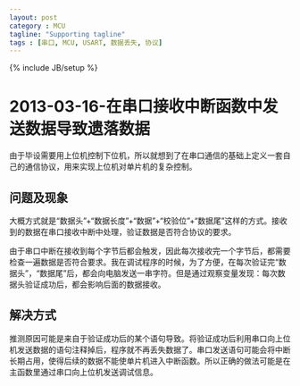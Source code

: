 ```yaml
---
layout: post
category : MCU
tagline: "Supporting tagline"
tags : [串口, MCU, USART, 数据丢失, 协议]
---
```

{% include JB/setup %}

2013-03-16-在串口接收中断函数中发送数据导致遗落数据
========
由于毕设需要用上位机控制下位机，所以就想到了在串口通信的基础上定义一套自己的通信协议，用来实现上位机对单片机的复杂控制。

问题及现象
-------

大概方式就是“数据头”+“数据长度”+“数据”+“校验位”+“数据尾”这样的方式。接收到的数据在串口接收中断中处理，验证数据是否符合协议的要求。

由于串口中断在接收到每个字节后都会触发，因此每次接收完一个字节后，都需要检查一遍数据是否符合要求。我在调试程序的时候，为了方便，在每次验证完“数据头”，“数据尾”后，都会向电脑发送一串字符。但是通过观察变量发现：每次数据头验证成功后，都会影响后面的数据接收。

解决方式
------
推测原因可能是来自于验证成功后的某个语句导致。将验证成功后利用串口向上位机发送数据的语句注释掉后，程序就不再丢失数据了。串口发送语句可能会将中断长期占用，使得后续的数据不能使单片机进入中断函数。所以正确的做法可能是在主函数里通过串口向上位机发送调试信息。



